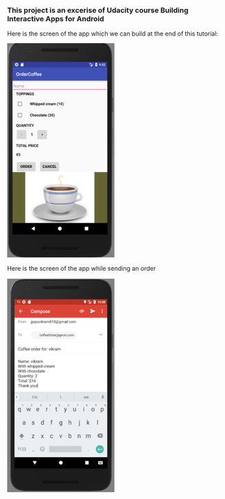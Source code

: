 ### This project is an excerise of Udacity course <b> Building Interactive Apps for Android </b>

<p> Here is the screen of the app which we can build at the end of this tutorial: </p>
<img src="appScreen.png" alt="App Screen" width="250" height="500">
<p> Here is the screen of the app while sending an order </p>
<img src="AppScreenintent.png" alt="Intent Screen" width="250" height="500">